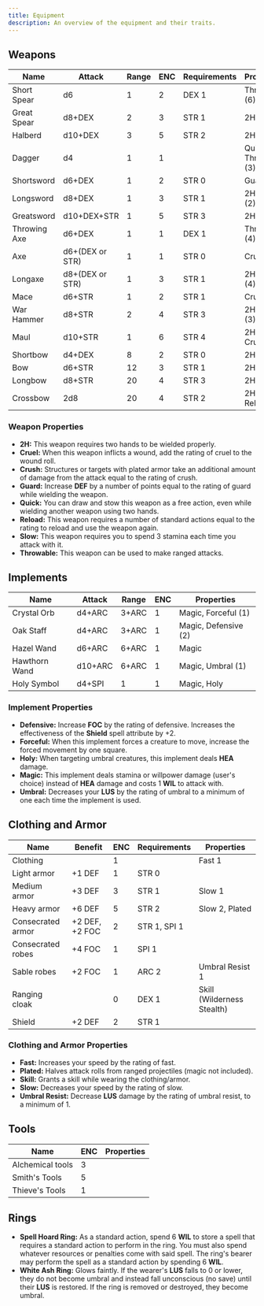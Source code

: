 ```yaml
---
title: Equipment
description: An overview of the equipment and their traits.
---
```


## Weapons

| Name         | Attack          | Range | ENC | Requirements | Properties           |
| ------------ | --------------- | ----- | --- | ------------ | -------------------- |
| Short Spear  | d6              | 1     | 2   | DEX 1        | Throwable (6)        |
| Great Spear  | d8+DEX          | 2     | 3   | STR 1        | 2H                   |
| Halberd      | d10+DEX         | 3     | 5   | STR 2        | 2H, Slow             |
| Dagger       | d4              | 1     | 1   |              | Quick, Throwable (3) |
| Shortsword   | d6+DEX          | 1     | 2   | STR 0        | Guard (1)            |
| Longsword    | d8+DEX          | 1     | 3   | STR 1        | 2H, Guard (2)        |
| Greatsword   | d10+DEX+STR     | 1     | 5   | STR 3        | 2H                   |
| Throwing Axe | d6+DEX          | 1     | 1   | DEX 1        | Throwable (4)        |
| Axe          | d6+(DEX or STR) | 1     | 1   | STR 0        | Cruel (2)            |
| Longaxe      | d8+(DEX or STR) | 1     | 3   | STR 1        | 2H, Cruel (4)        |
| Mace         | d6+STR          | 1     | 2   | STR 1        | Crush (2)            |
| War Hammer   | d8+STR          | 2     | 4   | STR 3        | 2H, Crush (3)        |
| Maul         | d10+STR         | 1     | 6   | STR 4        | 2H, Slow, Crush (5)  |
| Shortbow     | d4+DEX          | 8     | 2   | STR 0        | 2H                   |
| Bow          | d6+STR          | 12    | 3   | STR 1        | 2H                   |
| Longbow      | d8+STR          | 20    | 4   | STR 3        | 2H, Slow             |
| Crossbow     | 2d8             | 20    | 4   | STR 2        | 2H, Reload (2)       |

### Weapon Properties

- **2H:** This weapon requires two hands to be wielded properly.
- **Cruel:** When this weapon inflicts a wound, add the rating of cruel to the wound roll.
- **Crush:** Structures or targets with plated armor take an additional amount of damage from the attack equal to the rating of crush.
- **Guard:** Increase **DEF** by a number of points equal to the rating of guard while wielding the weapon.
- **Quick:** You can draw and stow this weapon as a free action, even while wielding another weapon using two hands.
- **Reload:** This weapon requires a number of standard actions equal to the rating to reload and use the weapon again.
- **Slow:** This weapon requires you to spend 3 stamina each time you attack with it.
- **Throwable:** This weapon can be used to make ranged attacks.

## Implements

| Name          | Attack  | Range | ENC | Properties           |
| ------------- | ------- | ----- | --- | -------------------- |
| Crystal Orb   | d4+ARC  | 3+ARC | 1   | Magic, Forceful (1)  |
| Oak Staff     | d4+ARC  | 3+ARC | 1   | Magic, Defensive (2) |
| Hazel Wand    | d6+ARC  | 6+ARC | 1   | Magic                |
| Hawthorn Wand | d10+ARC | 6+ARC | 1   | Magic, Umbral (1)    |
| Holy Symbol   | d4+SPI  | 1     | 1   | Magic, Holy          |

### Implement Properties

- **Defensive:** Increase **FOC** by the rating of defensive. Increases the effectiveness of the **Shield** spell attribute by +2.
- **Forceful:** When this implement forces a creature to move, increase the forced movement by one square.
- **Holy:** When targeting umbral creatures, this implement deals **HEA** damage.
- **Magic:** This implement deals stamina or willpower damage (user's choice) instead of **HEA** damage and costs 1 **WIL** to attack with.
- **Umbral:** Decreases your **LUS** by the rating of umbral to a minimum of one each time the implement is used.

## Clothing and Armor

| Name              | Benefit        | ENC | Requirements | Properties                 |
| ----------------- | -------------- | --- | ------------ | -------------------------- |
| Clothing          |                | 1   |              | Fast 1                     |
| Light armor       | +1 DEF         | 1   | STR 0        |                            |
| Medium armor      | +3 DEF         | 3   | STR 1        | Slow 1                     |
| Heavy armor       | +6 DEF         | 5   | STR 2        | Slow 2, Plated             |
| Consecrated armor | +2 DEF, +2 FOC | 2   | STR 1, SPI 1 |                            |
| Consecrated robes | +4 FOC         | 1   | SPI 1        |                            |
| Sable robes       | +2 FOC         | 1   | ARC 2        | Umbral Resist 1            |
| Ranging cloak     |                | 0   | DEX 1        | Skill (Wilderness Stealth) |
| Shield            | +2 DEF         | 2   | STR 1        |                            |

### Clothing and Armor Properties

- **Fast:** Increases your speed by the rating of fast.
- **Plated:** Halves attack rolls from ranged projectiles (magic not included).
- **Skill:** Grants a skill while wearing the clothing/armor.
- **Slow:** Decreases your speed by the rating of slow.
- **Umbral Resist:** Decrease **LUS** damage by the rating of umbral resist, to a minimum of 1.

## Tools

| Name             | ENC | Properties |
| ---------------- | --- | ---------- |
| Alchemical tools | 3   |            |
| Smith's Tools    | 5   |            |
| Thieve's Tools   | 1   |            |

## Rings

- **Spell Hoard Ring:** As a standard action, spend 6 **WIL** to store a spell that requires a standard action to perform in the ring. You must also spend whatever resources or penalties come with said spell. The ring's bearer may perform the spell as a standard action by spending 6 **WIL**.
- **White Ash Ring:** Glows faintly. If the wearer's **LUS** falls to 0 or lower, they do not become umbral and instead fall unconscious (no save) until their **LUS** is restored. If the ring is removed or destroyed, they become umbral.
